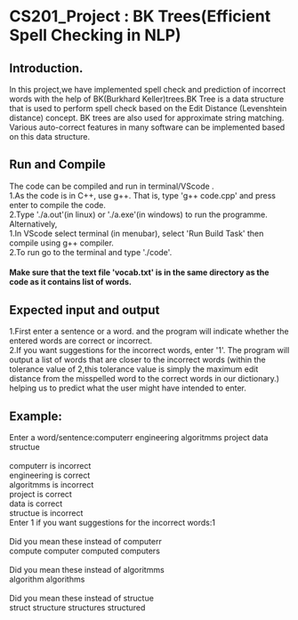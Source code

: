 # CS201_Project : BK Trees(Efficient Spell Checking in NLP)
## Introduction.
In this project,we have implemented spell check and prediction of incorrect words with the help of BK(Burkhard Keller)trees.BK Tree  is a data structure that is used to perform spell check based on the Edit Distance (Levenshtein distance) concept. BK trees are also used for approximate string matching. Various auto-correct features in many software can be implemented based on this data structure. 

## Run and Compile 
The code can be compiled and run in terminal/VScode .
<br>
1.As the code is in C++, use g++. That is, type 'g++ code.cpp' and press enter to compile the code. 
<br>
2.Type './a.out'(in linux) or './a.exe'(in windows) to run the programme.
<br>
Alternatively,
<br>
1.In VScode select terminal (in menubar), select 'Run Build Task' then compile using g++ compiler. 
<br>
2.To run go to the terminal and type './code'.

#### Make sure that the text file 'vocab.txt' is in the same directory as the code as it contains list of words.

## Expected input and output
1.First enter a sentence or a word. and the program will indicate whether the entered words are correct or incorrect.
<br>
2.If you want suggestions for the incorrect words, enter '1'. The program will output a list of words that are closer to the incorrect words (within the tolerance value of 2,this tolerance value is simply the maximum edit distance from the misspelled word to the correct words in our dictionary.) helping us to predict what the user might have intended to enter.

## Example:
Enter a word/sentence:computerr  engineering algoritmms project data structue    
<br>
computerr is incorrect 
<br>
engineering is correct
<br>
algoritmms is incorrect 
<br>
project is correct
<br>
data is correct
<br>
structue is incorrect 
<br>
Enter 1 if you want suggestions for the incorrect words:1
<br>
<br>
Did you mean these instead of computerr
<br>
compute computer computed computers
<br>
<br>
Did you mean these instead of algoritmms
<br>
algorithm algorithms
<br>
<br>
Did you mean these instead of structue
<br>
struct structure structures structured


